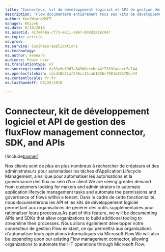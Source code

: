 ```yaml
---
title: "Connecteur, kit de développement logiciel et API de gestion des flux"
description: "Flow documentera entièrement tous ses kits de développement logiciel et API ; par exemple, la possibilité d'intégrer un IFrame d'approbations Flow dans une application, ou de créer ou supprimer des flux par programme."
author: KentWeareMSFT
manager: KVivek
ms.date: 8/10/2018
ms.assetid: 417e446a-cf73-e811-a967-000d3a18c047
ms.topic: article
ms.prod: 
ms.service: business-applications
ms.technology: 
ms.author: keweare
audience: Power user
ms.translationtype: HT
ms.sourcegitcommit: 8a89a9ef9d7a84980eeebc44f72692acacc7e744
ms.openlocfilehash: cdcd10e21af246cc15cab1936c7984a19570bc44
ms.contentlocale: fr-fr
ms.lasthandoff: 08/20/2018

---
```

# <a name="flow-management-connector-sdk-and-apis"></a><span data-ttu-id="22d03-103">Connecteur, kit de développement logiciel et API de gestion des flux</span><span class="sxs-lookup"><span data-stu-id="22d03-103">Flow management connector, SDK, and APIs</span></span>


[!include[banner](../../includes/banner.md)]

<span data-ttu-id="22d03-104">Nos clients sont de plus en plus nombreux à rechercher de créateurs et des administrateurs pour automatiser les tâches d'Application Lifecycle Management, ainsi que pour automatiser les autorisations et la gouvernance des flux au sein d'un client.</span><span class="sxs-lookup"><span data-stu-id="22d03-104">We are seeing greater demand from customers looking for makers and administrators to automate application lifecycle management tasks and automate the permissions and governance of flows within a tenant.</span></span> <span data-ttu-id="22d03-105">Dans le cadre de cette fonctionnalité, nous documenterons les API et les kits de développement logiciel permettant aux organisations de générer des outils supplémentaires pour rationaliser leurs processus.</span><span class="sxs-lookup"><span data-stu-id="22d03-105">As part of this feature, we will be documenting APIs and SDKs that allow organizations to build additional tooling to streamline their processes.</span></span>  <span data-ttu-id="22d03-106">Nous allons également développer notre connecteur de gestion Flow existant, ce qui permettra aux organisations d'automatiser leurs opérations informatiques via Microsoft Flow.</span><span class="sxs-lookup"><span data-stu-id="22d03-106">We will also be expanding upon our existing Flow management connector, allowing organizations to automate their IT operations through Microsoft Flow.</span></span>


